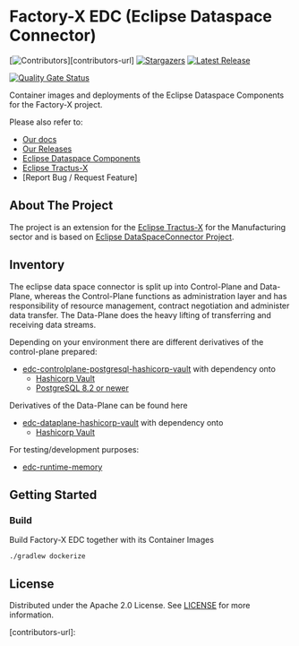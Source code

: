 # Factory-X EDC (Eclipse Dataspace Connector)

[![Contributors][contributors-shield]][contributors-url]
[![Stargazers][stars-shield]][stars-url]
[![Latest Release][release-shield]][release-url]

[![Quality Gate Status](https://sonarcloud.io/api/project_badges/measure?project=factory-x-contributions_factoryx-edc&metric=alert_status)](https://sonarcloud.io/summary/new_code?id=factory-x-contributions_factoryx-edc)

Container images and deployments of the Eclipse Dataspace Components for the Factory-X project.

Please also refer to:

- [Our docs](https://github.com/eclipse-tractusx/tractusx-edc/tree/main/docs)
- [Our Releases](https://github.com/eclipse-tractusx/tractusx-edc/releases)
- [Eclipse Dataspace Components](https://github.com/eclipse-edc/Connector)
- [Eclipse Tractus-X](https://github.com/eclipse-tractusx/tractusx-edc)
- [Report Bug / Request Feature]

## About The Project

The project is an extension for the [Eclipse Tractus-X](https://github.com/eclipse-tractusx/tractusx-edc) for the Manufacturing sector and is based on
 [Eclipse DataSpaceConnector Project](https://github.com/eclipse-edc/Connector).

## Inventory

The eclipse data space connector is split up into Control-Plane and Data-Plane, whereas the Control-Plane functions as
administration layer and has responsibility of resource management, contract negotiation and administer data transfer.
The Data-Plane does the heavy lifting of transferring and receiving data streams.

Depending on your environment there are different derivatives of the control-plane prepared:

- [edc-controlplane-postgresql-hashicorp-vault](edc-controlplane/edc-controlplane-postgresql-hashicorp-vault) with
  dependency onto
  - [Hashicorp Vault](https://www.vaultproject.io/)
  - [PostgreSQL 8.2 or newer](https://www.postgresql.org/)

Derivatives of the Data-Plane can be found here

- [edc-dataplane-hashicorp-vault](edc-dataplane/edc-dataplane-hashicorp-vault) with dependency onto
  - [Hashicorp Vault](https://www.vaultproject.io/)

For testing/development purposes:

- [edc-runtime-memory](edc-controlplane/edc-runtime-memory)

## Getting Started

### Build

Build Factory-X EDC together with its Container Images

```shell
./gradlew dockerize
```

## License

Distributed under the Apache 2.0 License.
See [LICENSE](https://github.com/factory-x-contributions/factoryx-edc/blob/main/LICENSE) for more information.

<!-- MARKDOWN LINKS & IMAGES -->
<!-- https://www.markdownguide.org/basic-syntax/#reference-style-links -->

[contributors-shield]: https://img.shields.io/github/contributors/factory-x-contributions/factoryx-edc.svg?style=for-the-badge

[contributors-url]: 

[stars-shield]: https://img.shields.io/github/stars/factory-x-contributions/factoryx-edc.svg?style=for-the-badge

[stars-url]: https://github.com/factory-x-contributions/factoryx-edc/stargazers

[license-shield]: https://img.shields.io/github/license/factory-x-contributions/factoryx-edc.svg?style=for-the-badge

[license-url]: https://github.com/factory-x-contributions/factoryx-edc/blob/main/LICENSE

[release-shield]: https://img.shields.io/github/v/release/factory-x-contributions/factoryx-edc.svg?style=for-the-badge

[release-url]: https://github.com/factory-x-contributions/factoryx-edc/releases
